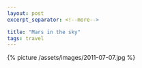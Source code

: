 ```yaml
---
layout: post
excerpt_separator: <!--more-->

title: "Mars in the sky"
tags: travel
---
```


{% picture /assets/images/2011-07-07.jpg %}
<!--more-->